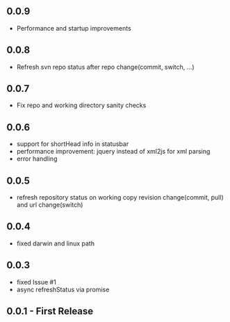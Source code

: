 ## 0.0.9
- Performance and startup improvements

## 0.0.8
- Refresh svn repo status after repo change(commit, switch, ...)

## 0.0.7
- Fix repo and working directory sanity checks

## 0.0.6
- support for shortHead info in statusbar
- performance improvement: jquery instead of xml2js for xml parsing
- error handling

## 0.0.5
- refresh repository status on working copy revision change(commit, pull) and url change(switch)

## 0.0.4
- fixed darwin and linux path

## 0.0.3
- fixed Issue #1
- async refreshStatus via promise

## 0.0.1 - First Release
